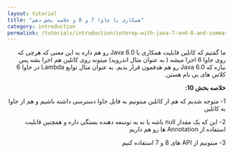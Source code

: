 ```yaml
---
layout: tutorial
title: "همکاری با جاوا 7 و 8 و خلاصه بخش دهم"
category: introduction
permalink: /tutorials/introduction/interop-with-java-7-and-8-and-summary/
---
```



<div dir="rtl" markdown="1">



ما گفتیم که کاتلین قابلیت همکاری با Java 6.0 رو هم داره به این معنی که هرچی که روی جاوا 6 اجرا میشه ( به عنوان مثال اندروید) میتونه روی کاتلین هم اجرا بشه پس نیازه که Java 6.0 رو هم هدفمون قرار بدیم. به عنوان مثال توابع Lambda در جاوا 6 کلاس های بی نام هستن.


**خلاصه بخش 10:**

1-	متوجه شدیم که هم از کاتلین میتونیم به فایل جاوا دسترسی داشته باشیم و هم از جاوا به کاتلین

2-	این که یک مقدار null باشه یا نه به توسعه دهنده بستگی داره و همچنین قابلیت استفاده از Annotation ها رو هم داریم

3-	میتونیم از API های 8 و 7 استفاده کنیم

